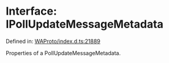 # Interface: IPollUpdateMessageMetadata

Defined in: [WAProto/index.d.ts:21889](https://github.com/Fokusdotid/Baileys/blob/982cc5b3c62bfc7b56d2f8f8427b6c1a2dda856f/WAProto/index.d.ts#L21889)

Properties of a PollUpdateMessageMetadata.
